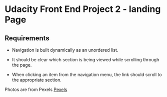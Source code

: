 # Udacity Front End Project 2 - landing Page

## Requirements

- Navigation is built dynamically as an unordered list.

- It should be clear which section is being viewed while scrolling through the page.

- When clicking an item from the navigation menu, the link should scroll to the appropriate section.

Photos are from Pexels
[Pexels](https://www.pexels.com/)
